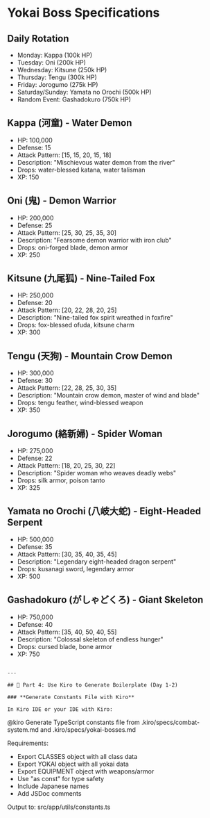 # Yokai Boss Specifications

## Daily Rotation
- Monday: Kappa (100k HP)
- Tuesday: Oni (200k HP)  
- Wednesday: Kitsune (250k HP)
- Thursday: Tengu (300k HP)
- Friday: Jorogumo (275k HP)
- Saturday/Sunday: Yamata no Orochi (500k HP)
- Random Event: Gashadokuro (750k HP)

## Kappa (河童) - Water Demon
- HP: 100,000
- Defense: 15
- Attack Pattern: [15, 15, 20, 15, 18]
- Description: "Mischievous water demon from the river"
- Drops: water-blessed katana, water talisman
- XP: 150

## Oni (鬼) - Demon Warrior
- HP: 200,000
- Defense: 25
- Attack Pattern: [25, 30, 25, 35, 30]
- Description: "Fearsome demon warrior with iron club"
- Drops: oni-forged blade, demon armor
- XP: 250

## Kitsune (九尾狐) - Nine-Tailed Fox
- HP: 250,000
- Defense: 20
- Attack Pattern: [20, 22, 28, 20, 25]
- Description: "Nine-tailed fox spirit wreathed in foxfire"
- Drops: fox-blessed ofuda, kitsune charm
- XP: 300

## Tengu (天狗) - Mountain Crow Demon
- HP: 300,000
- Defense: 30
- Attack Pattern: [22, 28, 25, 30, 35]
- Description: "Mountain crow demon, master of wind and blade"
- Drops: tengu feather, wind-blessed weapon
- XP: 350

## Jorogumo (絡新婦) - Spider Woman
- HP: 275,000
- Defense: 22
- Attack Pattern: [18, 20, 25, 30, 22]
- Description: "Spider woman who weaves deadly webs"
- Drops: silk armor, poison tanto
- XP: 325

## Yamata no Orochi (八岐大蛇) - Eight-Headed Serpent
- HP: 500,000
- Defense: 35
- Attack Pattern: [30, 35, 40, 35, 45]
- Description: "Legendary eight-headed dragon serpent"
- Drops: kusanagi sword, legendary armor
- XP: 500

## Gashadokuro (がしゃどくろ) - Giant Skeleton
- HP: 750,000
- Defense: 40
- Attack Pattern: [35, 40, 50, 40, 55]
- Description: "Colossal skeleton of endless hunger"
- Drops: cursed blade, bone armor
- XP: 750
```

---

## 🔨 Part 4: Use Kiro to Generate Boilerplate (Day 1-2)

### **Generate Constants File with Kiro**

In Kiro IDE or your IDE with Kiro:
```
@kiro Generate TypeScript constants file from .kiro/specs/combat-system.md and .kiro/specs/yokai-bosses.md

Requirements:
- Export CLASSES object with all class data
- Export YOKAI object with all yokai data
- Export EQUIPMENT object with weapons/armor
- Use "as const" for type safety
- Include Japanese names
- Add JSDoc comments

Output to: src/app/utils/constants.ts